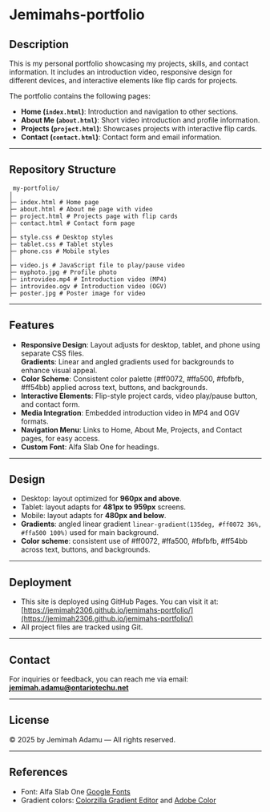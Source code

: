 # Jemimahs-portfolio

## Description 
This is my personal portfolio showcasing my projects, skills, and contact information.
It includes an introduction video, responsive design for different devices, and interactive elements like flip cards for projects.

The portfolio contains the following pages:
- **Home (`index.html`)**: Introduction and navigation to other sections.
- **About Me (`about.html`)**: Short video introduction and profile information.
- **Projects (`project.html`)**: Showcases projects with interactive flip cards.
- **Contact (`contact.html`)**: Contact form and email information.

---

## Repository Structure

```
 my-portfolio/
│
├─ index.html # Home page
├─ about.html # About me page with video
├─ project.html # Projects page with flip cards
├─ contact.html # Contact form page
│
├─ style.css # Desktop styles
├─ tablet.css # Tablet styles
├─ phone.css # Mobile styles
│
├─ video.js # JavaScript file to play/pause video
├─ myphoto.jpg # Profile photo
├─ introvideo.mp4 # Introduction video (MP4)
├─ introvideo.ogv # Introduction video (OGV)
├─ poster.jpg # Poster image for video
```

---

## Features
- **Responsive Design**: Layout adjusts for desktop, tablet, and phone using separate CSS files.  
**Gradients**: Linear and angled gradients used for backgrounds to enhance visual appeal.  
- **Color Scheme**: Consistent color palette (#ff0072, #ffa500, #fbfbfb, #ff54bb) applied across text, buttons, and backgrounds.  
- **Interactive Elements**: Flip-style project cards, video play/pause button, and contact form.  
- **Media Integration**: Embedded introduction video in MP4 and OGV formats.  
- **Navigation Menu**: Links to Home, About Me, Projects, and Contact pages, for easy access.
- **Custom Font**: Alfa Slab One for headings.

---

## Design
- Desktop: layout optimized for **960px and above**.
- Tablet: layout adapts for **481px to 959px** screens.
- Mobile: layout adapts for **480px and below**.
- **Gradients**: angled linear gradient `linear-gradient(135deg, #ff0072 36%, #ffa500 100%)` used for main background.  
- **Color scheme**: consistent use of #ff0072, #ffa500, #fbfbfb, #ff54bb across text, buttons, and backgrounds.

---

## Deployment

- This site is deployed using GitHub Pages. You can visit it at: [https://jemimah2306.github.io/jemimahs-portfolio/](https://jemimah2306.github.io/jemimahs-portfolio/)  
- All project files are tracked using Git.

---

## Contact
For inquiries or feedback, you can reach me via email:  
**jemimah.adamu@ontariotechu.net**

---

## License
© 2025 by Jemimah Adamu — All rights reserved. 

---

## References
- Font: Alfa Slab One [Google Fonts](https://fonts.google.com/specimen/Alfa+Slab+One)  
- Gradient colors: [Colorzilla Gradient Editor](https://www.colorzilla.com/gradient-editor/) and [Adobe Color](https://color.adobe.com/mythemes)